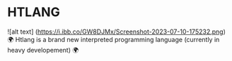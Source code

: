 # HTLANG 
![alt text] (https://i.ibb.co/GW8DJMx/Screenshot-2023-07-10-175232.png)
🌍 Htlang is a brand new interpreted programming language (currently in heavy developement) 🌍
